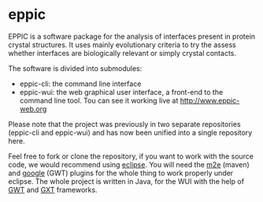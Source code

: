 eppic
=====

EPPIC is a software package for the analysis of interfaces present in protein crystal structures. It uses mainly evolutionary criteria to try the assess whether interfaces are biologically relevant or simply crystal contacts.

The software is divided into submodules: 
* eppic-cli: the command line interface
* eppic-wui: the web graphical user interface, a front-end to the command line tool. Tou can see it working live at http://www.eppic-web.org

Please note that the project was previously in two separate repositories (eppic-cli and eppic-wui) and has now been unified into a single repository here.

Feel free to fork or clone the repository, if you want to work with the source code, we would recommend using [eclipse](https://www.eclipse.org/). You will need the [m2e](https://www.eclipse.org/m2e/) (maven) and [google](https://developers.google.com/eclipse/) (GWT) plugins for the whole thing to work properly under eclipse. The whole project is written in Java, for the WUI with the help of [GWT](http://www.gwtproject.org) and [GXT](http://www.sencha.com/products/gxt/) frameworks.
